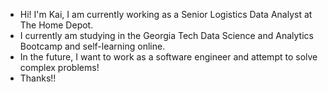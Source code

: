 - Hi! I'm Kai, I am currently working as a Senior Logistics Data Analyst at The Home Depot.
- I currently am studying in the Georgia Tech Data Science and Analytics Bootcamp and self-learning online.
- In the future, I want to work as a software engineer and attempt to solve complex problems! 
- Thanks!!
